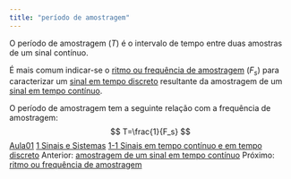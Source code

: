 ```yaml
---
title: "período de amostragem"
---
```



O período de amostragem ($T$) é o intervalo de tempo entre duas amostras de um sinal contínuo.

É mais comum indicar-se o [ritmo ou frequência de amostragem](ritmo%20ou%20frequência%20de%20amostragem.md) ($F_s$) para caracterizar um [sinal em tempo discreto](sinal%20em%20tempo%20discreto.md) resultante da amostragem de um [sinal em tempo contínuo](sinal%20em%20tempo%20contínuo.md).

O período de amostragem tem a seguinte relação com a frequência de amostragem:
$$
T=\frac{1}{F_s}
$$
[Aula01](../Aula01.md)
[1 Sinais e Sistemas](topicos/1%20Sinais%20e%20Sistemas.md)
[1-1 Sinais em tempo contínuo e em tempo discreto](topicos/1-1%20Sinais%20em%20tempo%20contínuo%20e%20em%20tempo%20discreto.md)
Anterior: [amostragem de um sinal em tempo contínuo](amostragem%20de%20um%20sinal%20em%20tempo%20contínuo.md)
Próximo: [ritmo ou frequência de amostragem](ritmo%20ou%20frequência%20de%20amostragem.md)
